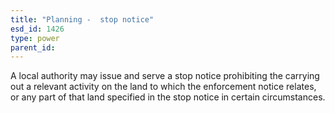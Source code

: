 ```yaml
---
title: "Planning -  stop notice"
esd_id: 1426
type: power
parent_id:  
---
```


A local authority may issue and serve a stop notice prohibiting the carrying out a relevant activity on the land to which the enforcement notice relates, or any part of that land specified in the stop notice in certain circumstances.

